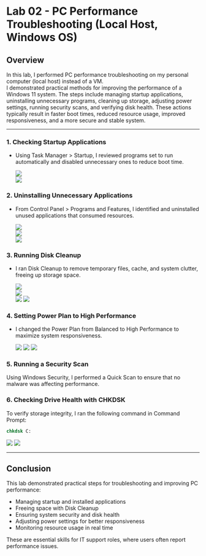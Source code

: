 # Lab 02 - PC Performance Troubleshooting (Local Host, Windows OS)

## Overview
In this lab, I performed PC performance troubleshooting on my personal computer (local host) instead of a VM.  
I demonstrated practical methods for improving the performance of a Windows 11 system.
The steps include managing startup applications, uninstalling unnecessary programs, cleaning up storage, adjusting power settings, running security scans, and verifying disk health.
These actions typically result in faster boot times, reduced resource usage, improved responsiveness, and a more secure and stable system.

---

### 1. Checking Startup Applications

- Using Task Manager > Startup, I reviewed programs set to run automatically and disabled unnecessary ones to reduce boot time.

  ![](screenshots/Task_Manager_Startup_Before.png)  
  ![](screenshots/Task_Manager_Startup_After.png)  

### 2. Uninstalling Unnecessary Applications

- From Control Panel > Programs and Features, I identified and uninstalled unused applications that consumed resources.

  ![](screenshots/Programs_and_Featuers1.png)  
  ![](screenshots/Programs_and_Featuers2.png)  
  ![](screenshots/Programs_and_Featuers3.png)  

### 3. Running Disk Cleanup

- I ran Disk Cleanup to remove temporary files, cache, and system clutter, freeing up storage space.

    ![](screenshots/disk_cleanup1.png)  
    ![](screenshots/disk_cleanup2.png)  
    ![](screenshots/disk_cleanup3.png)
    ![](screenshots/disk_cleanup4.png)

### 4. Setting Power Plan to High Performance

- I changed the Power Plan from Balanced to High Performance to maximize system responsiveness.

    ![](screenshots/Power_Plan1.png)
    ![](screenshots/Power_Plan2.png)
    ![](screenshots/Power_Plan3.png)

### 5. Running a Security Scan

Using Windows Security, I performed a Quick Scan to ensure that no malware was affecting performance.

### 6. Checking Drive Health with CHKDSK

To verify storage integrity, I ran the following command in Command Prompt:

```bat
chkdsk C:
```

  ![](screenshots/cmd1.png)
  ![](screenshots/cmd2.png)

---

## Conclusion

This lab demonstrated practical steps for troubleshooting and improving PC performance:

- Managing startup and installed applications
- Freeing space with Disk Cleanup
- Ensuring system security and disk health
- Adjusting power settings for better responsiveness
- Monitoring resource usage in real time

These are essential skills for IT support roles, where users often report performance issues.
